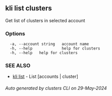 ## kli list clusters

Get list of clusters in selected account



### Options

```
  -a, --account string   account name
  -h, --help             help for clusters
  -h, --help   help for clusters
```

### SEE ALSO

* [kli list](kli_list.md)  - List [accounts | cluster]

###### Auto generated by clusters CLI on 29-May-2024
